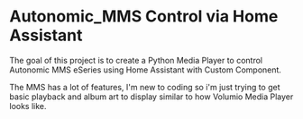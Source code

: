 # Autonomic_MMS Control via Home Assistant
The goal of this project is to create a Python Media Player to control Autonomic MMS eSeries using Home Assistant with Custom Component.

The MMS has a lot of features, I'm new to coding so i'm just trying to get basic playback and album art to display similar to how Volumio Media Player looks like.
